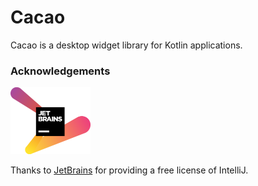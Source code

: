 # Cacao

Cacao is a desktop widget library for Kotlin applications. 

### Acknowledgements
<img src="resources/jetbrains-variant-2.png" width="128" alt="JetBrains logo"/>

Thanks to [JetBrains] for providing a free license of IntelliJ.

[JetBrains]: https://www.jetbrains.com/?from=Cacao
